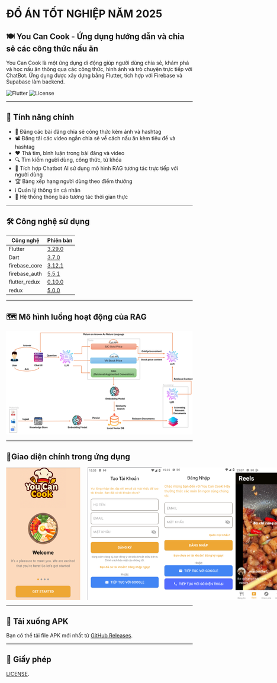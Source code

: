 # ĐỒ ÁN TỐT NGHIỆP NĂM 2025

## 🍽️ You Can Cook - Ứng dụng hướng dẫn và chia sẻ các công thức nấu ăn

You Can Cook là một ứng dụng di động giúp người dùng chia sẻ, khám phá và học nấu ăn thông qua các công thức, hình ảnh và trò chuyện trực tiếp với ChatBot. Ứng dụng được xây dựng bằng Flutter, tích hợp với Firebase và Supabase làm backend.

![Flutter](https://img.shields.io/badge/Flutter-3.7.0-blue) ![License](https://img.shields.io/badge/License-MIT-green)

---

## 🚀 Tính năng chính

- 📝 Đăng các bài đăng chia sẻ công thức kèm ảnh và hashtag
- 📽️ Đăng tải các video ngắn chia sẻ về cách nấu ăn kèm tiêu đề và hashtag
- ❤️ Thả tim, bình luận trong bài đăng và video
- 🔍 Tìm kiếm người dùng, công thức, từ khóa
- 🧠 Tích hợp Chatbot AI sử dụng mô hình RAG tương tác trực tiếp với người dùng
- 🏆 Bảng xếp hạng người dùng theo điểm thưởng
- ℹ️ Quản lý thông tin cá nhân
- 🔔 Hệ thống thông báo tương tác thời gian thực

---

## 🛠️ Công nghệ sử dụng

| Công nghệ     | Phiên bản                                                             |
| ------------- | --------------------------------------------------------------------- |
| Flutter       | [3.29.0](https://docs.flutter.dev/get-started/install/windows/mobile) |
| Dart          | [3.7.0](https://dart.dev/)                                            |
| firebase_core | [3.12.1](https://pub.dev/packages/firebase_core)                      |
| firebase_auth | [5.5.1](https://pub.dev/packages/firebase_auth)                       |
| flutter_redux | [0.10.0](https://pub.dev/packages/flutter_redux/versions)             |
| redux         | [5.0.0](https://pub.dev/packages/redux)                               |

---

## 🗺️ Mô hình luồng hoạt động của RAG

![Workflow](image/RAG.png)

---

## 📱Giao diện chính trong ứng dụng

<div style="display: flex; justify-content: space-around;">
  <img src="image/splash.png" width="200" style="margin-right: 20px;" />
  <img src="image/sign-up.png" width="200" />
  <img src="image/log-in.png" width="200" />
  <img src="image/reel.png" width="200" />
  <img src="image/reel.png" width="200" />
   <img src="image/explore.png" width="200" />
    <img src="image/chat_screen_1.png" width="200" />
     <img src="image/chat_screen_2.png" width="200" />
       <img src="image/BXH.png" width="200" />
  
</div>

---

## 🔗 Tải xuống APK

Bạn có thể tải file APK mới nhất từ [GitHub Releases](https://github.com/tnamIT299/You-Can-Cook-Client/releases).

---

## 📄 Giấy phép

[LICENSE](LICENSE).
